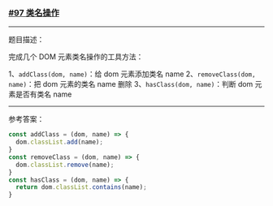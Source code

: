 ### [#97 类名操作](http://scriptoj.mangojuice.top/problems/97)

----
题目描述：

完成几个 DOM 元素类名操作的工具方法：

1、`addClass(dom, name)`：给 dom 元素添加类名 name
2、`removeClass(dom, name)`：把 dom 元素的类名 name 删除
3、`hasClass(dom, name)`：判断 dom 元素是否有类名 name

----
参考答案：

```js
const addClass = (dom, name) => {
  dom.classList.add(name);
}
const removeClass = (dom, name) => {
  dom.classList.remove(name);
}
const hasClass = (dom, name) => {
  return dom.classList.contains(name);
}
```
